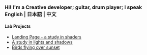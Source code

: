 ### Hi! I'm a Creative developer; guitar, drum player; I speak English | 日本語 | 中文

#### Lab Projects
- [Landing Page - a study in shaders](https://creative-ataraxia.github.io/cyberpunk-sphere/)
- [A study in lights and shadows](https://creative-ataraxia.github.io/sci-fi-gear-display/)
- [Birds flying over sunset](https://creative-ataraxia.github.io/birds-over-sunset/)



<!---
unique_counter: 84
--->
